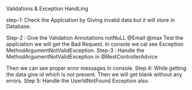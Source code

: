 Validations & Exception HandLing

step-1: Check the Applciation by Giving invalid data but it will store in Database.

Step-2 : Give the Validation Annotations notNuLL @Email @max Test the applciation we will get the Bad Request. In console we cal see Exception MethodArgumentNotValidException.
Step-3 : Handle the MethodArgumentNotValidException in @RestControllerAdvice

Then we can see proper error messages in console.
Step 4: While getting the data give id which is not present. Then we will get blank without any errors.
Step 5: Handle the UserIdNotFound Exception also.
